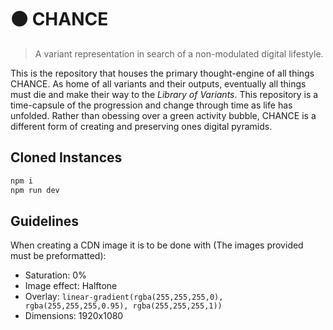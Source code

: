 # ⚫ CHANCE

> A variant representation in search of a non-modulated digital lifestyle.

This is the repository that houses the primary thought-engine of all things CHANCE. As home of all variants and their outputs, eventually all things must die and make their way to the _Library of Variants_. This repository is a time-capsule of the progression and change through time as life has unfolded. Rather than obessing over a green activity bubble, CHANCE is a different form of creating and preserving ones digital pyramids.

## Cloned Instances

```sh
npm i
npm run dev
```

## Guidelines

When creating a CDN image it is to be done with (The images provided must be preformatted):

- Saturation: 0%
- Image effect: Halftone
- Overlay: `linear-gradient(rgba(255,255,255,0), rgba(255,255,255,0.95), rgba(255,255,255,1))`
- Dimensions: 1920x1080
